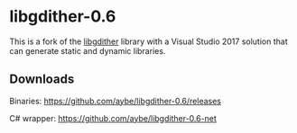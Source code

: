 # libgdither-0.6

This is a fork of the [libgdither](http://plugin.org.uk/libgdither/) library with a Visual Studio 2017 solution that can generate static and dynamic libraries.

## Downloads

Binaries: https://github.com/aybe/libgdither-0.6/releases

C# wrapper: https://github.com/aybe/libgdither-0.6-net
